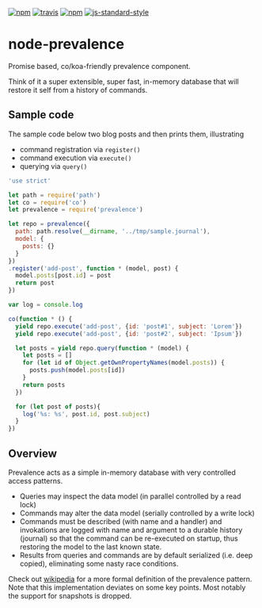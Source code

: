 [![npm][npm-image]][npm-url]
[![travis][travis-image]][travis-url]
[![npm][license-image]][license-url]
[![js-standard-style](https://img.shields.io/badge/code%20style-standard-brightgreen.svg?style=flat)](https://github.com/feross/standard)

# node-prevalence

Promise based, co/koa-friendly prevalence component.

Think of it a super extensible, super fast, in-memory database that will restore it self from a history of commands.

## Sample code
The sample code below two blog posts and then prints them, illustrating
- command registration via ```register()```
- command execution via ```execute()```
- querying via ```query()```

```javascript
'use strict'

let path = require('path')
let co = require('co')
let prevalence = require('prevalence')

let repo = prevalence({
  path: path.resolve(__dirname, '../tmp/sample.journal'),
  model: {
    posts: {}
  }
})
.register('add-post', function * (model, post) {
  model.posts[post.id] = post
  return post
})

var log = console.log

co(function * () {
  yield repo.execute('add-post', {id: 'post#1', subject: 'Lorem'})
  yield repo.execute('add-post', {id: 'post#2', subject: 'Ipsum'})

  let posts = yield repo.query(function * (model) {
    let posts = []
    for (let id of Object.getOwnPropertyNames(model.posts)) {
      posts.push(model.posts[id])
    }
    return posts
  })

  for (let post of posts){
    log('%s: %s', post.id, post.subject)
  }
})
```

## Overview

Prevalence acts as a simple in-memory database with very controlled access patterns.

- Queries may inspect the data model (in parallel controlled by a read lock)
- Commands may alter the data model (serially controlled by a write lock)
- Commands must be described (with name and a handler) and invokations are logged with name and argument to a durable history (journal) so that the command can be re-executed on startup, thus restoring the model to the last known state.
- Results from queries and commands are by default serialized (i.e. deep copied), eliminating some nasty race conditions.


Check out [wikipedia](http://en.wikipedia.org/wiki/System_Prevalence) for a more formal definition of the prevalence pattern. Note that this implementation deviates on some key points. Most notably the support for snapshots is dropped.


[travis-image]: https://img.shields.io/travis/jlarsson/node-prevalence.svg?style=flat
[travis-url]: https://travis-ci.org/jlarsson/node-prevalence
[npm-image]: https://img.shields.io/npm/v/prevalence.svg?style=flat
[npm-url]: https://npmjs.org/package/prevalence
[license-image]: https://img.shields.io/npm/l/prevalence.svg?style=flat
[license-url]: LICENSE.md
